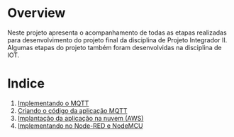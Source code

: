 # Overview

Neste projeto apresenta o acompanhamento de todas as etapas realizadas para desenvolvimento do projeto final da disciplina de Projeto Integrador II.
Algumas etapas do projeto também foram desenvolvidas na disciplina de IOT.


# Indice

1. [Implementando o MQTT](./docs/mqtt_dashboard_apk.md)
2. [Criando o código da aplicação MQTT](./codigos/)
3. [Implantação da aplicação na nuvem (AWS)](./docs/implantacao_aws.md)
4. [Implementando no Node-RED e NodeMCU](./docs/nodered_nodemcu.md)
